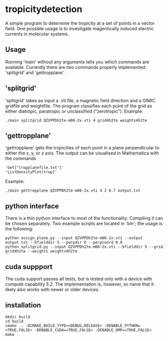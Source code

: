 # tropicitydetection

A simple program to determine the tropicity at a set of points in a vector
field.  One possible usage is to investigate magentically induced electric
currents in molecular systems.


## Usage
Running 'main' without any arguments tells you which commands are available.
Currently there are two commands properly implemented: 'splitgrid' and 'gettropplane'.

## 'splitgrid'
'splitgrid' takes as input a .vti file, a magnetic field direction and a GIMIC gridfile and weightfile.
The program classifies each point of the grid as either diatropic, paratropic or unclassified ("zerotropic").
Example:
```
./main splitgrid QZVPPDh2te-m06-2x.vti 4 grid4h2te weights4h2te
```

## 'gettropplane'
'gettropplane' gets the tropicities of each point in a plane perpendicular to either the x, y, or z axis.
The output can be visualised in Mathematica with the commands
```
'Get["tropplanefile.txt"]'
'ListDensityPlot[trop]'
```

Example: 
```
./main gettropplane QZVPPDh2te-m06-2x.vti 4 2 6.7 output.txt
```


## python interface

There is a thin python interface to most of the functionality.  Compiling it
can be chosen separately.  Two example scripts are located in `bin'; the usage
is the following:

```
python assign_plane.py --input QZVPPDh2te-m06-2x.vti --output output.txt --bfielddir 5 --perpdir 0 --perpcoord 0.0
python splitgrid.py --input QZVPPDh2te-m06-2x.vti --bfielddir 5 --grid grid4h2te --weights weights4h2te
```

## cuda suppport

The cuda support passes all tests, but is tested only with a device with
compute capability 5.2.  The implementation is, however, so naive that it
likely also works with newer or older devices.


## installation

```
mkdir build
cd build
cmake .. -DCMAKE_BUILD_TYPE=<DEBUG,RELEASE> -DENABLE_PYTHON=<TRUE,FALSE> -DENABLE_CUDA=<TRUE,FALSE> -DENABLE_OMP=<TRUE,FALSE>
make
```

